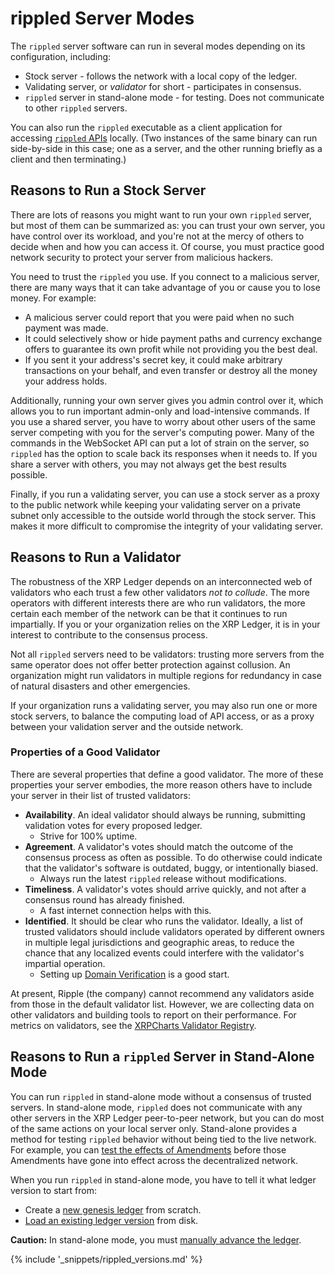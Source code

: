 # rippled Server Modes

The `rippled` server software can run in several modes depending on its configuration, including:

* Stock server - follows the network with a local copy of the ledger.
* Validating server, or _validator_ for short - participates in consensus.
* `rippled` server in stand-alone mode - for testing. Does not communicate to other `rippled` servers.

You can also run the `rippled` executable as a client application for accessing [`rippled` APIs](rippled-api.html) locally. (Two instances of the same binary can run side-by-side in this case; one as a server, and the other running briefly as a client and then terminating.)


## Reasons to Run a Stock Server

There are lots of reasons you might want to run your own `rippled` server, but most of them can be summarized as: you can trust your own server, you have control over its workload, and you're not at the mercy of others to decide when and how you can access it. Of course, you must practice good network security to protect your server from malicious hackers.

You need to trust the `rippled` you use. If you connect to a malicious server, there are many ways that it can take advantage of you or cause you to lose money. For example:

* A malicious server could report that you were paid when no such payment was made.
* It could selectively show or hide payment paths and currency exchange offers to guarantee its own profit while not providing you the best deal.
* If you sent it your address's secret key, it could make arbitrary transactions on your behalf, and even transfer or destroy all the money your address holds.

Additionally, running your own server gives you admin control over it, which allows you to run important admin-only and load-intensive commands. If you use a shared server, you have to worry about other users of the same server competing with you for the server's computing power. Many of the commands in the WebSocket API can put a lot of strain on the server, so `rippled` has the option to scale back its responses when it needs to. If you share a server with others, you may not always get the best results possible.

Finally, if you run a validating server, you can use a stock server as a proxy to the public network while keeping your validating server on a private subnet only accessible to the outside world through the stock server. This makes it more difficult to compromise the integrity of your validating server.


## Reasons to Run a Validator

The robustness of the XRP Ledger depends on an interconnected web of validators who each trust a few other validators _not to collude_. The more operators with different interests there are who run validators, the more certain each member of the network can be that it continues to run impartially. If you or your organization relies on the XRP Ledger, it is in your interest to contribute to the consensus process.

Not all `rippled` servers need to be validators: trusting more servers from the same operator does not offer better protection against collusion. An organization might run validators in multiple regions for redundancy in case of natural disasters and other emergencies.

If your organization runs a validating server, you may also run one or more stock servers, to balance the computing load of API access, or as a proxy between your validation server and the outside network.


### Properties of a Good Validator

There are several properties that define a good validator. The more of these properties your server embodies, the more reason others have to include your server in their list of trusted validators:

* **Availability**. An ideal validator should always be running, submitting validation votes for every proposed ledger.
    * Strive for 100% uptime.
* **Agreement**. A validator's votes should match the outcome of the consensus process as often as possible. To do otherwise could indicate that the validator's software is outdated, buggy, or intentionally biased.
    * Always run the latest `rippled` release without modifications.
* **Timeliness**. A validator's votes should arrive quickly, and not after a consensus round has already finished.
    * A fast internet connection helps with this.
* **Identified**. It should be clear who runs the validator. Ideally, a list of trusted validators should include validators operated by different owners in multiple legal jurisdictions and geographic areas, to reduce the chance that any localized events could interfere with the validator's impartial operation.
    * Setting up [Domain Verification](run-rippled-as-a-validator.html#domain-verification) is a good start.

At present, Ripple (the company) cannot recommend any validators aside from those in the default validator list. However, we are collecting data on other validators and building tools to report on their performance. For metrics on validators, see the [XRPCharts Validator Registry](https://xrpcharts.ripple.com/#/validators).


## Reasons to Run a `rippled` Server in Stand-Alone Mode

You can run `rippled` in stand-alone mode without a consensus of trusted servers. In stand-alone mode, `rippled` does not communicate with any other servers in the XRP Ledger peer-to-peer network, but you can do most of the same actions on your local server only. Stand-alone provides a method for testing `rippled` behavior without being tied to the live network. For example, you can [test the effects of Amendments](amendments.html#testing-amendments) before those Amendments have gone into effect across the decentralized network.

When you run `rippled` in stand-alone mode, you have to tell it what ledger version to start from:

* Create a [new genesis ledger](start-a-new-genesis-ledger-in-stand-alone-mode.html) from scratch.
* [Load an existing ledger version](load-a-saved-ledger-in-stand-alone-mode.html) from disk.

**Caution:** In stand-alone mode, you must [manually advance the ledger](advance-the-ledger-in-stand-alone-mode.html).

{% include '_snippets/rippled_versions.md' %}
